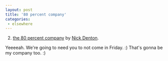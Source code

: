 ```yaml
---
layout: post
title: '80 percent company'
categories:
 - elsewhere
---
```


02. <a href="http://www.nickdenton.org/docs/80_percent_company.mht">the 80 percent company</a> by <a href="http://www.nickdenton.org/">Nick Denton</a>.



Yeeeeah. We're going to need you to not come in Friday. :) That's gonna be my company too. :)


